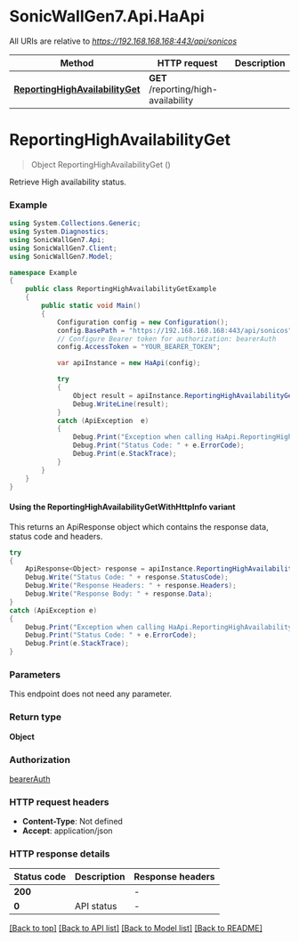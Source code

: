 # SonicWallGen7.Api.HaApi

All URIs are relative to *https://192.168.168.168:443/api/sonicos*

| Method | HTTP request | Description |
|--------|--------------|-------------|
| [**ReportingHighAvailabilityGet**](HaApi.md#reportinghighavailabilityget) | **GET** /reporting/high-availability |  |

<a id="reportinghighavailabilityget"></a>
# **ReportingHighAvailabilityGet**
> Object ReportingHighAvailabilityGet ()



Retrieve High availability status.

### Example
```csharp
using System.Collections.Generic;
using System.Diagnostics;
using SonicWallGen7.Api;
using SonicWallGen7.Client;
using SonicWallGen7.Model;

namespace Example
{
    public class ReportingHighAvailabilityGetExample
    {
        public static void Main()
        {
            Configuration config = new Configuration();
            config.BasePath = "https://192.168.168.168:443/api/sonicos";
            // Configure Bearer token for authorization: bearerAuth
            config.AccessToken = "YOUR_BEARER_TOKEN";

            var apiInstance = new HaApi(config);

            try
            {
                Object result = apiInstance.ReportingHighAvailabilityGet();
                Debug.WriteLine(result);
            }
            catch (ApiException  e)
            {
                Debug.Print("Exception when calling HaApi.ReportingHighAvailabilityGet: " + e.Message);
                Debug.Print("Status Code: " + e.ErrorCode);
                Debug.Print(e.StackTrace);
            }
        }
    }
}
```

#### Using the ReportingHighAvailabilityGetWithHttpInfo variant
This returns an ApiResponse object which contains the response data, status code and headers.

```csharp
try
{
    ApiResponse<Object> response = apiInstance.ReportingHighAvailabilityGetWithHttpInfo();
    Debug.Write("Status Code: " + response.StatusCode);
    Debug.Write("Response Headers: " + response.Headers);
    Debug.Write("Response Body: " + response.Data);
}
catch (ApiException e)
{
    Debug.Print("Exception when calling HaApi.ReportingHighAvailabilityGetWithHttpInfo: " + e.Message);
    Debug.Print("Status Code: " + e.ErrorCode);
    Debug.Print(e.StackTrace);
}
```

### Parameters
This endpoint does not need any parameter.
### Return type

**Object**

### Authorization

[bearerAuth](../README.md#bearerAuth)

### HTTP request headers

 - **Content-Type**: Not defined
 - **Accept**: application/json


### HTTP response details
| Status code | Description | Response headers |
|-------------|-------------|------------------|
| **200** |  |  -  |
| **0** | API status |  -  |

[[Back to top]](#) [[Back to API list]](../README.md#documentation-for-api-endpoints) [[Back to Model list]](../README.md#documentation-for-models) [[Back to README]](../README.md)

